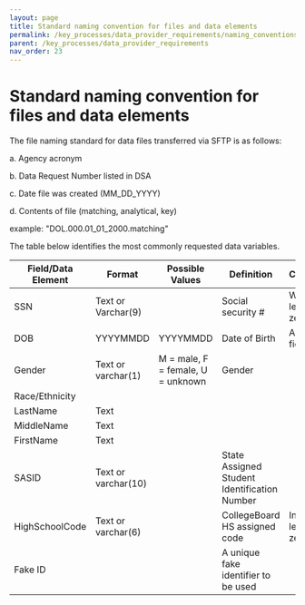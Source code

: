 ```yaml
---
layout: page
title: Standard naming convention for files and data elements
permalink: /key_processes/data_provider_requirements/naming_conventions
parent: /key_processes/data_provider_requirements
nav_order: 23
---
```


# Standard naming convention for files and data elements

The file naming standard for data files transferred via SFTP is as follows:  

a. Agency acronym

b. Data Request Number listed in DSA

c. Date file was created (MM_DD_YYYY)

d. Contents of file (matching, analytical, key)

example: "DOL.000.01_01_2000.matching"

The table below identifies the most commonly requested data variables.

| Field/Data Element | Format | Possible Values | Definition | Comment | 
| ----- | ----- | ----- | ----- | ----- |
| SSN | Text or Varchar(9) | | Social security # | With leading zero |
| DOB | YYYYMMDD | YYYYMMDD | Date of Birth | As a text field |
| Gender |  Text or varchar(1) | M = male, F = female, U = unknown | Gender | |
| Race/Ethnicity | | | | |
| LastName | Text | | | |
| MiddleName | Text | | | |
| FirstName | Text | | | |
| SASID | Text or varchar(10) | | State Assigned Student Identification Number | |
| HighSchoolCode | Text or varchar(6) | | CollegeBoard HS assigned code | Include leading zero |
| Fake ID | | | A unique fake identifier to be used | |
